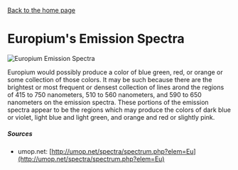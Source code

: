[Back to the home page](./index.md)
# Europium's Emission Spectra
![Europium Emission Spectra](http://umop.net/spectra/images/Eu.png?1655151047)

Europium would possibly produce a color of blue green, red, or orange or some collection of those colors. It may be such because there are the brightest or most frequent or densest collection of lines arond the regions of 415 to 750 nanometers, 510 to 560 nanometers, and 590 to 650 nanometers on the emission spectra. These portions of the emission spectra appear to be the regions which may produce the colors of dark blue or violet, light blue and light green, and orange and red or slightly pink.




##### Sources

* umop.net: [http://umop.net/spectra/spectrum.php?elem=Eu](http://umop.net/spectra/spectrum.php?elem=Eu)
